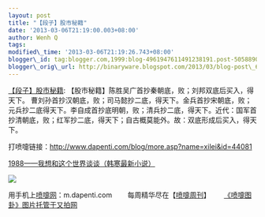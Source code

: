 ```yaml
--- 
layout: post 
title: "【段子】股市秘籍" 
date: '2013-03-06T21:19:00.003+08:00' 
author: Wenh Q
tags:
modified\_time: '2013-03-06T21:19:26.743+08:00' 
blogger\_id: tag:blogger.com,1999:blog-4961947611491238191.post-5058890736845315616
blogger\_orig\_url: http://binaryware.blogspot.com/2013/03/blog-post\_6.html
---
```

[【段子】股市秘籍](http://www.dapenti.com/blog/more.asp?name=xilei&id=44081):
【股市秘籍】陈胜吴广首抄秦朝底，败；刘邦双底后买入，得天下。
曹刘孙首抄汉朝底，败；司马懿抄二底，得天下。金兵首抄宋朝底，败；元兵抄二底得天下。李自成首抄底明朝，败；清兵抄二底，得天下。近代：国军首抄清朝底，败；红军抄二底，得天下；自古概莫能外。故：双底形成后买入，得天下。



打喷嚏链接：<http://www.dapenti.com/blog/more.asp?name=xilei&id=44081>





[1988——我想和这个世界谈谈（韩寒最新小说）](http://union.dangdang.com/transfer/transfer.aspx?from=P-267767&backurl=http://product.dangdang.com/product.aspx?product_id=20930988)



[![](http://union.vancl.com/adpic.aspx?w=560&h=80)](http://www.vancl.com/WebSource/WebSource.aspx?source=dapenti&url=http://www.vancl.com/)





用手机上[喷嚏网](http://www.dapenti.com/)：m.dapenti.com
       每周精华尽在【[喷嚏周刊](http://www.dapenti.com/blog/blog.asp?subjectid=126&name=dapenti)】       [《喷嚏图卦》图片托管于又拍网](http://v.yupoo.com/?utm_source=dapenti&utm_medium=lianjie&utm_campaign=dptrss "又拍图片管家")
